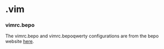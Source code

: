 # .vim

### vimrc.bepo

The vimrc.bepo and vimrc.bepoqwerty configurations are from the bepo
website [here](https://bepo.fr/wiki/Vim).
